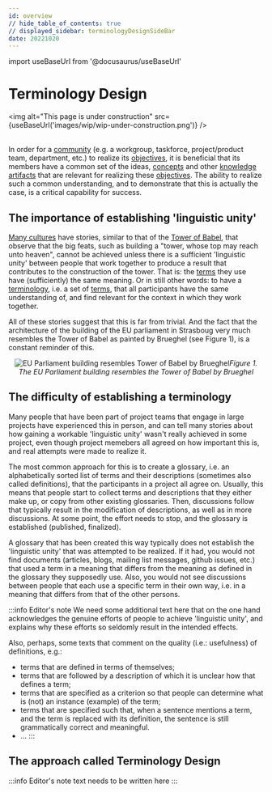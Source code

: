 ```yaml
---
id: overview
// hide_table_of_contents: true
// displayed_sidebar: terminologyDesignSideBar
date: 20221020
---
```


import useBaseUrl from '@docusaurus/useBaseUrl'

# Terminology Design

<img
  alt="This page is under construction"
  src={useBaseUrl('images/wip/wip-under-construction.png')}
/><br/><br/>

In order for a [community](@) (e.g. a workgroup, taskforce, project/product team, department, etc.) to realize its [objectives](@), it is beneficial that its members have a common set of the ideas, [concepts](@) and other [knowledge artifacts](@) that are relevant for realizing these [objectives](@). The ability to realize such a common understanding, and to demonstrate that this is actually the case, is a critical capability for success.

## The importance of establishing 'linguistic unity'

[Many cultures](https://en.wikipedia.org/wiki/Tower_of_Babel#Comparable_myths) have stories, similar to that of the [Tower of Babel](https://en.wikipedia.org/wiki/Tower_of_Babel), that observe that the big feats, such as building a "tower, whose top may reach unto heaven", cannot be achieved unless there is a sufficient 'linguistic unity' between people that work together to produce a result that contributes to the construction of the tower. That is: the [terms](@) they use have (sufficiently) the same meaning. Or in still other words: to have a [terminology](@), i.e. a set of [terms](@), that all participants have the same understanding of, and find relevant for the context in which they work together.

All of these stories suggest that this is far from trivial. And the fact that the architecture of the building of the EU parliament in Strasboug very much resembles the Tower of Babel as painted by Brueghel (see Figure 1), is a constant reminder of this.

<p align="center">
<img
  alt="EU Parliament building resembles Tower of Babel by Brueghel"
  src={useBaseUrl('images/terminology-design/brueghel-and-eu-parliament.png')}
/><i>Figure 1. The EU Parliament building resembles the Tower of Babel by Brueghel</i>
</p>

## The difficulty of establishing a terminology

Many people that have been part of project teams that engage in large projects have experienced this in person, and can tell many stories about how gaining a workable 'linguistic unity' wasn't really achieved in some project, even though project memebers all agreed on how important this is, and real attempts were made to realize it.

The most common approach for this is to create a glossary, i.e. an alphabetically sorted list of terms and their descriptions (sometimes also called definitions), that the participants in a project all agree on. Usually, this means that people start to collect terms and descriptions that they either make up, or copy from other existing glossaries. Then, discussions follow that typically result in the modification of descriptions, as well as in more discussions. At some point, the effort needs to stop, and the glossary is established (published, finalized).

A glossary that has been created this way typically does not establish the 'linguistic unity' that was attempted to be realized. If it had, you would not find documents (articles, blogs, mailing list messages, github issues, etc.) that used a term in a meaning that differs from the meaning as defined in the glossary they supposedly use. Also, you would not see discussions between people that each use a specific term in their own way, i.e. in a meaning that differs from that of the other persons.

:::info Editor's note
We need some additional text here that on the one hand acknowledges the genuine efforts of people to achieve 'linguistic unity', and explains why these efforts so seldomly result in the intended effects.

Also, perhaps, some texts that comment on the quality (i.e.: usefulness) of definitions, e.g.:
- terms that are defined in terms of themselves;
- terms that are followed by a description of which it is unclear how that defines a term;
- terms that are specified as a criterion so that people can determine what is (not) an instance (example) of the term;
- terms that are specified such that, when a sentence mentions a term, and the term is replaced with its definition, the sentence is still grammatically correct and meaningful.
- ...
:::

## The approach called Terminology Design

:::info Editor's note
text needs to be written here
:::
